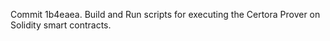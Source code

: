 Commit 1b4eaea.                    Build and Run scripts for executing the Certora Prover on Solidity smart contracts.